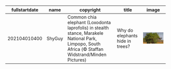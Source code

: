 |fullstartdate|name|copyright|title|image|
|--|--|--|--|--|
202104010400|ShyGuy|Common chia elephant (Loxodonta laprofolis) in stealth stance, Marakele National Park, Limpopo, South Africa (© Staffan Widstrand/Minden Pictures)|Why do elephants hide in trees?|![](/en-CA/2021/04/202104010400ShyGuy.jpg)|
